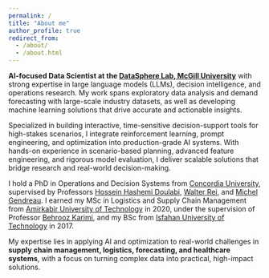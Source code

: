 ```yaml
---
permalink: /
title: "About me"
author_profile: true
redirect_from:
  - /about/
  - /about.html
---
```


**AI-focused Data Scientist at the [DataSphere Lab, McGill University](https://www.mcgill.ca/bensadoun-school/data-sphere-lab)** with strong expertise in large language models (LLMs), decision intelligence, and operations research. My work spans exploratory data analysis and demand forecasting with large-scale industry datasets, as well as developing machine learning solutions that drive accurate and actionable insights.  

Specialized in building interactive, time-sensitive decision-support tools for high-stakes scenarios, I integrate reinforcement learning, prompt engineering, and optimization into production-grade AI systems. With hands-on experience in scenario-based planning, advanced feature engineering, and rigorous model evaluation, I deliver scalable solutions that bridge research and real-world decision-making.  

I hold a PhD in Operations and Decision Systems from [Concordia University](https://www.concordia.ca/), supervised by Professors [Hossein Hashemi Doulabi](https://www.concordia.ca/faculty/hossein-hashemidoulabi.html), [Walter Rei](https://professeurs.uqam.ca/professeur/rei.walter/), and [Michel Gendreau](https://www.polymtl.ca/expertises/gendreau-michel). I earned my MSc in Logistics and Supply Chain Management from [Amirkabir University of Technology](https://aut.ac.ir/en) in 2020, under the supervision of Professor [Behrooz Karimi](https://aut.ac.ir/cv/2096/BEHROOZ-KARIMI?slc_lang=en&&cv=2096&mod=scv), and my BSc from [Isfahan University of Technology](https://english.iut.ac.ir/) in 2017.  

My expertise lies in applying AI and optimization to real-world challenges in **supply chain management, logistics, forecasting, and healthcare systems**, with a focus on turning complex data into practical, high-impact solutions.  
